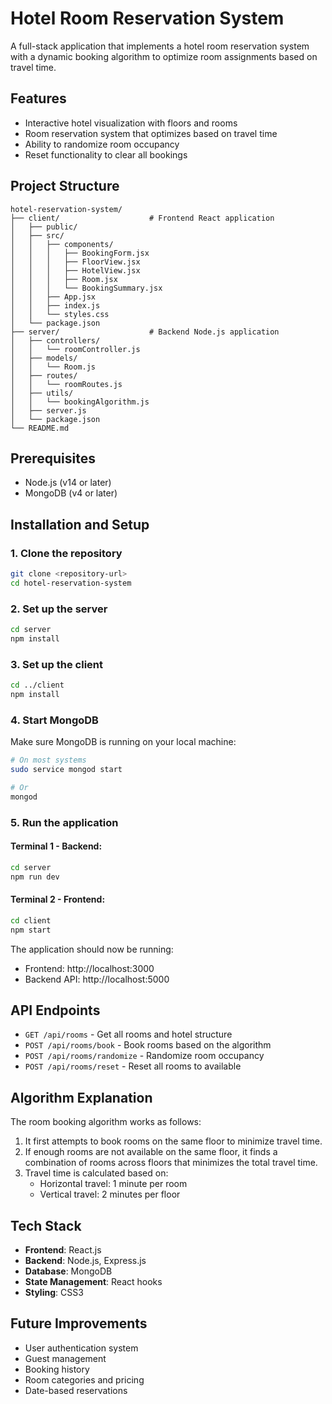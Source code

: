 # Hotel Room Reservation System

A full-stack application that implements a hotel room reservation system with a dynamic booking algorithm to optimize room assignments based on travel time.

## Features

- Interactive hotel visualization with floors and rooms
- Room reservation system that optimizes based on travel time
- Ability to randomize room occupancy
- Reset functionality to clear all bookings

## Project Structure

```
hotel-reservation-system/
├── client/                    # Frontend React application
│   ├── public/
│   ├── src/
│   │   ├── components/
│   │   │   ├── BookingForm.jsx
│   │   │   ├── FloorView.jsx
│   │   │   ├── HotelView.jsx
│   │   │   ├── Room.jsx
│   │   │   └── BookingSummary.jsx
│   │   ├── App.jsx
│   │   ├── index.js
│   │   └── styles.css
│   └── package.json
├── server/                    # Backend Node.js application
│   ├── controllers/
│   │   └── roomController.js
│   ├── models/
│   │   └── Room.js
│   ├── routes/
│   │   └── roomRoutes.js
│   ├── utils/
│   │   └── bookingAlgorithm.js
│   ├── server.js
│   └── package.json
└── README.md
```

## Prerequisites

- Node.js (v14 or later)
- MongoDB (v4 or later)

## Installation and Setup

### 1. Clone the repository

```bash
git clone <repository-url>
cd hotel-reservation-system
```

### 2. Set up the server

```bash
cd server
npm install
```

### 3. Set up the client

```bash
cd ../client
npm install
```

### 4. Start MongoDB

Make sure MongoDB is running on your local machine:

```bash
# On most systems
sudo service mongod start

# Or
mongod
```

### 5. Run the application

#### Terminal 1 - Backend:

```bash
cd server
npm run dev
```

#### Terminal 2 - Frontend:

```bash
cd client
npm start
```

The application should now be running:
- Frontend: http://localhost:3000
- Backend API: http://localhost:5000

## API Endpoints

- `GET /api/rooms` - Get all rooms and hotel structure
- `POST /api/rooms/book` - Book rooms based on the algorithm
- `POST /api/rooms/randomize` - Randomize room occupancy
- `POST /api/rooms/reset` - Reset all rooms to available

## Algorithm Explanation

The room booking algorithm works as follows:

1. It first attempts to book rooms on the same floor to minimize travel time.
2. If enough rooms are not available on the same floor, it finds a combination of rooms across floors that minimizes the total travel time.
3. Travel time is calculated based on:
   - Horizontal travel: 1 minute per room
   - Vertical travel: 2 minutes per floor

## Tech Stack

- **Frontend**: React.js
- **Backend**: Node.js, Express.js
- **Database**: MongoDB
- **State Management**: React hooks
- **Styling**: CSS3

## Future Improvements

- User authentication system
- Guest management
- Booking history
- Room categories and pricing
- Date-based reservations
